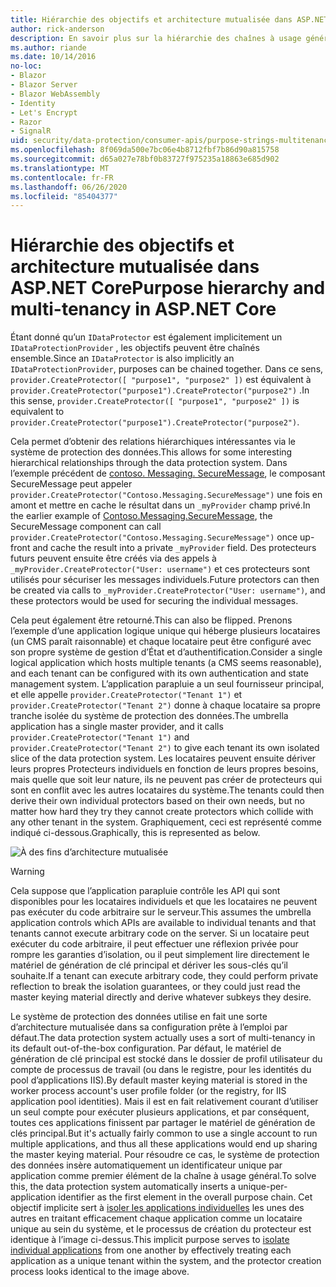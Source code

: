 ```yaml
---
title: Hiérarchie des objectifs et architecture mutualisée dans ASP.NET Core
author: rick-anderson
description: En savoir plus sur la hiérarchie des chaînes à usage général et sur l’architecture mutualisée en ce qui concerne les API de protection des données ASP.NET Core.
ms.author: riande
ms.date: 10/14/2016
no-loc:
- Blazor
- Blazor Server
- Blazor WebAssembly
- Identity
- Let's Encrypt
- Razor
- SignalR
uid: security/data-protection/consumer-apis/purpose-strings-multitenancy
ms.openlocfilehash: 8f069da500e7bc06e4b8712fbf7b86d90a815758
ms.sourcegitcommit: d65a027e78bf0b83727f975235a18863e685d902
ms.translationtype: MT
ms.contentlocale: fr-FR
ms.lasthandoff: 06/26/2020
ms.locfileid: "85404377"
---
```

# <a name="purpose-hierarchy-and-multi-tenancy-in-aspnet-core"></a><span data-ttu-id="29faf-103">Hiérarchie des objectifs et architecture mutualisée dans ASP.NET Core</span><span class="sxs-lookup"><span data-stu-id="29faf-103">Purpose hierarchy and multi-tenancy in ASP.NET Core</span></span>

<span data-ttu-id="29faf-104">Étant donné qu’un `IDataProtector` est également implicitement un `IDataProtectionProvider` , les objectifs peuvent être chaînés ensemble.</span><span class="sxs-lookup"><span data-stu-id="29faf-104">Since an `IDataProtector` is also implicitly an `IDataProtectionProvider`, purposes can be chained together.</span></span> <span data-ttu-id="29faf-105">Dans ce sens, `provider.CreateProtector([ "purpose1", "purpose2" ])` est équivalent à `provider.CreateProtector("purpose1").CreateProtector("purpose2")` .</span><span class="sxs-lookup"><span data-stu-id="29faf-105">In this sense, `provider.CreateProtector([ "purpose1", "purpose2" ])` is equivalent to `provider.CreateProtector("purpose1").CreateProtector("purpose2")`.</span></span>

<span data-ttu-id="29faf-106">Cela permet d’obtenir des relations hiérarchiques intéressantes via le système de protection des données.</span><span class="sxs-lookup"><span data-stu-id="29faf-106">This allows for some interesting hierarchical relationships through the data protection system.</span></span> <span data-ttu-id="29faf-107">Dans l’exemple précédent de [contoso. Messaging. SecureMessage](xref:security/data-protection/consumer-apis/purpose-strings#data-protection-contoso-purpose), le composant SecureMessage peut appeler `provider.CreateProtector("Contoso.Messaging.SecureMessage")` une fois en amont et mettre en cache le résultat dans un `_myProvider` champ privé.</span><span class="sxs-lookup"><span data-stu-id="29faf-107">In the earlier example of [Contoso.Messaging.SecureMessage](xref:security/data-protection/consumer-apis/purpose-strings#data-protection-contoso-purpose), the SecureMessage component can call `provider.CreateProtector("Contoso.Messaging.SecureMessage")` once up-front and cache the result into a private `_myProvider` field.</span></span> <span data-ttu-id="29faf-108">Des protecteurs futurs peuvent ensuite être créés via des appels à `_myProvider.CreateProtector("User: username")` et ces protecteurs sont utilisés pour sécuriser les messages individuels.</span><span class="sxs-lookup"><span data-stu-id="29faf-108">Future protectors can then be created via calls to `_myProvider.CreateProtector("User: username")`, and these protectors would be used for securing the individual messages.</span></span>

<span data-ttu-id="29faf-109">Cela peut également être retourné.</span><span class="sxs-lookup"><span data-stu-id="29faf-109">This can also be flipped.</span></span> <span data-ttu-id="29faf-110">Prenons l’exemple d’une application logique unique qui héberge plusieurs locataires (un CMS paraît raisonnable) et chaque locataire peut être configuré avec son propre système de gestion d’État et d’authentification.</span><span class="sxs-lookup"><span data-stu-id="29faf-110">Consider a single logical application which hosts multiple tenants (a CMS seems reasonable), and each tenant can be configured with its own authentication and state management system.</span></span> <span data-ttu-id="29faf-111">L’application parapluie a un seul fournisseur principal, et elle appelle `provider.CreateProtector("Tenant 1")` et `provider.CreateProtector("Tenant 2")` donne à chaque locataire sa propre tranche isolée du système de protection des données.</span><span class="sxs-lookup"><span data-stu-id="29faf-111">The umbrella application has a single master provider, and it calls `provider.CreateProtector("Tenant 1")` and `provider.CreateProtector("Tenant 2")` to give each tenant its own isolated slice of the data protection system.</span></span> <span data-ttu-id="29faf-112">Les locataires peuvent ensuite dériver leurs propres Protecteurs individuels en fonction de leurs propres besoins, mais quelle que soit leur nature, ils ne peuvent pas créer de protecteurs qui sont en conflit avec les autres locataires du système.</span><span class="sxs-lookup"><span data-stu-id="29faf-112">The tenants could then derive their own individual protectors based on their own needs, but no matter how hard they try they cannot create protectors which collide with any other tenant in the system.</span></span> <span data-ttu-id="29faf-113">Graphiquement, ceci est représenté comme indiqué ci-dessous.</span><span class="sxs-lookup"><span data-stu-id="29faf-113">Graphically, this is represented as below.</span></span>

![À des fins d’architecture mutualisée](purpose-strings-multitenancy/_static/purposes-multi-tenancy.png)

>[!WARNING]
> <span data-ttu-id="29faf-115">Cela suppose que l’application parapluie contrôle les API qui sont disponibles pour les locataires individuels et que les locataires ne peuvent pas exécuter du code arbitraire sur le serveur.</span><span class="sxs-lookup"><span data-stu-id="29faf-115">This assumes the umbrella application controls which APIs are available to individual tenants and that tenants cannot execute arbitrary code on the server.</span></span> <span data-ttu-id="29faf-116">Si un locataire peut exécuter du code arbitraire, il peut effectuer une réflexion privée pour rompre les garanties d’isolation, ou il peut simplement lire directement le matériel de génération de clé principal et dériver les sous-clés qu’il souhaite.</span><span class="sxs-lookup"><span data-stu-id="29faf-116">If a tenant can execute arbitrary code, they could perform private reflection to break the isolation guarantees, or they could just read the master keying material directly and derive whatever subkeys they desire.</span></span>

<span data-ttu-id="29faf-117">Le système de protection des données utilise en fait une sorte d’architecture mutualisée dans sa configuration prête à l’emploi par défaut.</span><span class="sxs-lookup"><span data-stu-id="29faf-117">The data protection system actually uses a sort of multi-tenancy in its default out-of-the-box configuration.</span></span> <span data-ttu-id="29faf-118">Par défaut, le matériel de génération de clé principal est stocké dans le dossier de profil utilisateur du compte de processus de travail (ou dans le registre, pour les identités du pool d’applications IIS).</span><span class="sxs-lookup"><span data-stu-id="29faf-118">By default master keying material is stored in the worker process account's user profile folder (or the registry, for IIS application pool identities).</span></span> <span data-ttu-id="29faf-119">Mais il est en fait relativement courant d’utiliser un seul compte pour exécuter plusieurs applications, et par conséquent, toutes ces applications finissent par partager le matériel de génération de clés principal.</span><span class="sxs-lookup"><span data-stu-id="29faf-119">But it's actually fairly common to use a single account to run multiple applications, and thus all these applications would end up sharing the master keying material.</span></span> <span data-ttu-id="29faf-120">Pour résoudre ce cas, le système de protection des données insère automatiquement un identificateur unique par application comme premier élément de la chaîne à usage général.</span><span class="sxs-lookup"><span data-stu-id="29faf-120">To solve this, the data protection system automatically inserts a unique-per-application identifier as the first element in the overall purpose chain.</span></span> <span data-ttu-id="29faf-121">Cet objectif implicite sert à [isoler les applications individuelles](xref:security/data-protection/configuration/overview#per-application-isolation) les unes des autres en traitant efficacement chaque application comme un locataire unique au sein du système, et le processus de création du protecteur est identique à l’image ci-dessus.</span><span class="sxs-lookup"><span data-stu-id="29faf-121">This implicit purpose serves to [isolate individual applications](xref:security/data-protection/configuration/overview#per-application-isolation) from one another by effectively treating each application as a unique tenant within the system, and the protector creation process looks identical to the image above.</span></span>
